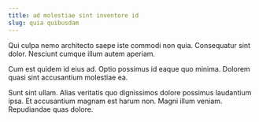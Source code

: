 ```yaml
---
title: ad molestiae sint inventore id
slug: quia quibusdam
---
```


Qui culpa nemo architecto saepe iste commodi non quia. Consequatur sint dolor. Nesciunt cumque illum autem aperiam.

Cum est quidem id eius ad. Optio possimus id eaque quo minima. Dolorem quasi sint accusantium molestiae ea.

Sunt sint ullam. Alias veritatis quo dignissimos dolore possimus laudantium ipsa. Et accusantium magnam est harum non. Magni illum veniam. Repudiandae quas dolore.

